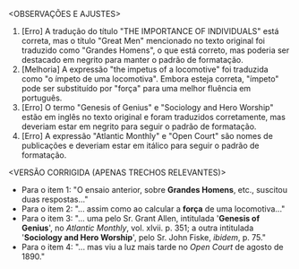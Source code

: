<OBSERVAÇÕES E AJUSTES>
1. [Erro] A tradução do título "THE IMPORTANCE OF INDIVIDUALS" está correta, mas o título "Great Men" mencionado no texto original foi traduzido como "Grandes Homens", o que está correto, mas poderia ser destacado em negrito para manter o padrão de formatação.
2. [Melhoria] A expressão "the impetus of a locomotive" foi traduzida como "o ímpeto de uma locomotiva". Embora esteja correta, "ímpeto" pode ser substituído por "força" para uma melhor fluência em português.
3. [Erro] O termo "Genesis of Genius" e "Sociology and Hero Worship" estão em inglês no texto original e foram traduzidos corretamente, mas deveriam estar em negrito para seguir o padrão de formatação.
4. [Erro] A expressão "Atlantic Monthly" e "Open Court" são nomes de publicações e deveriam estar em itálico para seguir o padrão de formatação.

<VERSÃO CORRIGIDA (APENAS TRECHOS RELEVANTES)>
- Para o item 1: "O ensaio anterior, sobre **Grandes Homens**, etc., suscitou duas respostas..."
- Para o item 2: "... assim como ao calcular a **força** de uma locomotiva..."
- Para o item 3: "... uma pelo Sr. Grant Allen, intitulada '**Genesis of Genius**', no *Atlantic Monthly*, vol. xlvii. p. 351; a outra intitulada '**Sociology and Hero Worship**', pelo Sr. John Fiske, *ibidem*, p. 75."
- Para o item 4: "... mas viu a luz mais tarde no *Open Court* de agosto de 1890."